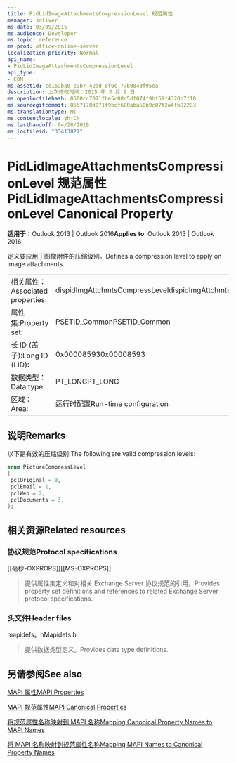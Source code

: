 ```yaml
---
title: PidLidImageAttachmentsCompressionLevel 规范属性
manager: soliver
ms.date: 03/09/2015
ms.audience: Developer
ms.topic: reference
ms.prod: office-online-server
localization_priority: Normal
api_name:
- PidLidImageAttachmentsCompressionLevel
api_type:
- COM
ms.assetid: cc169ba8-e9b7-42ad-8f0e-77b0843f95ea
description: 上次修改时间：2015 年 3 月 9 日
ms.openlocfilehash: 8600cc7071fbe5c08d5df074f9bf59f4320b7f18
ms.sourcegitcommit: 8657170d071f9bcf680aba50b9c07f2a4fb82283
ms.translationtype: MT
ms.contentlocale: zh-CN
ms.lasthandoff: 04/28/2019
ms.locfileid: "33413827"
---
```

# <a name="pidlidimageattachmentscompressionlevel-canonical-property"></a><span data-ttu-id="9f1f3-103">PidLidImageAttachmentsCompressionLevel 规范属性</span><span class="sxs-lookup"><span data-stu-id="9f1f3-103">PidLidImageAttachmentsCompressionLevel Canonical Property</span></span>

  
  
<span data-ttu-id="9f1f3-104">**适用于**：Outlook 2013 | Outlook 2016</span><span class="sxs-lookup"><span data-stu-id="9f1f3-104">**Applies to**: Outlook 2013 | Outlook 2016</span></span> 
  
<span data-ttu-id="9f1f3-105">定义要应用于图像附件的压缩级别。</span><span class="sxs-lookup"><span data-stu-id="9f1f3-105">Defines a compression level to apply on image attachments.</span></span>
  
|||
|:-----|:-----|
|<span data-ttu-id="9f1f3-106">相关属性：</span><span class="sxs-lookup"><span data-stu-id="9f1f3-106">Associated properties:</span></span>  <br/> |<span data-ttu-id="9f1f3-107">dispidImgAttchmtsCompressLevel</span><span class="sxs-lookup"><span data-stu-id="9f1f3-107">dispidImgAttchmtsCompressLevel</span></span>  <br/> |
|<span data-ttu-id="9f1f3-108">属性集:</span><span class="sxs-lookup"><span data-stu-id="9f1f3-108">Property set:</span></span>  <br/> |<span data-ttu-id="9f1f3-109">PSETID_Common</span><span class="sxs-lookup"><span data-stu-id="9f1f3-109">PSETID_Common</span></span>  <br/> |
|<span data-ttu-id="9f1f3-110">长 ID (盖子):</span><span class="sxs-lookup"><span data-stu-id="9f1f3-110">Long ID (LID):</span></span>  <br/> |<span data-ttu-id="9f1f3-111">0x00008593</span><span class="sxs-lookup"><span data-stu-id="9f1f3-111">0x00008593</span></span>  <br/> |
|<span data-ttu-id="9f1f3-112">数据类型：</span><span class="sxs-lookup"><span data-stu-id="9f1f3-112">Data type:</span></span>  <br/> |<span data-ttu-id="9f1f3-113">PT_LONG</span><span class="sxs-lookup"><span data-stu-id="9f1f3-113">PT_LONG</span></span>  <br/> |
|<span data-ttu-id="9f1f3-114">区域：</span><span class="sxs-lookup"><span data-stu-id="9f1f3-114">Area:</span></span>  <br/> |<span data-ttu-id="9f1f3-115">运行时配置</span><span class="sxs-lookup"><span data-stu-id="9f1f3-115">Run-time configuration</span></span>  <br/> |
   
## <a name="remarks"></a><span data-ttu-id="9f1f3-116">说明</span><span class="sxs-lookup"><span data-stu-id="9f1f3-116">Remarks</span></span>

<span data-ttu-id="9f1f3-117">以下是有效的压缩级别:</span><span class="sxs-lookup"><span data-stu-id="9f1f3-117">The following are valid compression levels:</span></span>
  
```cpp
enum PictureCompressLevel
{
 pclOriginal = 0,
 pclEmail = 1,
 pclWeb = 2,
 pclDocuments = 3,
};
```

## <a name="related-resources"></a><span data-ttu-id="9f1f3-118">相关资源</span><span class="sxs-lookup"><span data-stu-id="9f1f3-118">Related resources</span></span>

### <a name="protocol-specifications"></a><span data-ttu-id="9f1f3-119">协议规范</span><span class="sxs-lookup"><span data-stu-id="9f1f3-119">Protocol specifications</span></span>

<span data-ttu-id="9f1f3-120">[[毫秒-OXPROPS]]</span><span class="sxs-lookup"><span data-stu-id="9f1f3-120">[[MS-OXPROPS]]</span></span> 
  
> <span data-ttu-id="9f1f3-121">提供属性集定义和对相关 Exchange Server 协议规范的引用。</span><span class="sxs-lookup"><span data-stu-id="9f1f3-121">Provides property set definitions and references to related Exchange Server protocol specifications.</span></span>
    
### <a name="header-files"></a><span data-ttu-id="9f1f3-122">头文件</span><span class="sxs-lookup"><span data-stu-id="9f1f3-122">Header files</span></span>

<span data-ttu-id="9f1f3-123">mapidefs。h</span><span class="sxs-lookup"><span data-stu-id="9f1f3-123">Mapidefs.h</span></span>
  
> <span data-ttu-id="9f1f3-124">提供数据类型定义。</span><span class="sxs-lookup"><span data-stu-id="9f1f3-124">Provides data type definitions.</span></span>
    
## <a name="see-also"></a><span data-ttu-id="9f1f3-125">另请参阅</span><span class="sxs-lookup"><span data-stu-id="9f1f3-125">See also</span></span>



[<span data-ttu-id="9f1f3-126">MAPI 属性</span><span class="sxs-lookup"><span data-stu-id="9f1f3-126">MAPI Properties</span></span>](mapi-properties.md)
  
[<span data-ttu-id="9f1f3-127">MAPI 规范属性</span><span class="sxs-lookup"><span data-stu-id="9f1f3-127">MAPI Canonical Properties</span></span>](mapi-canonical-properties.md)
  
[<span data-ttu-id="9f1f3-128">将规范属性名称映射到 MAPI 名称</span><span class="sxs-lookup"><span data-stu-id="9f1f3-128">Mapping Canonical Property Names to MAPI Names</span></span>](mapping-canonical-property-names-to-mapi-names.md)
  
[<span data-ttu-id="9f1f3-129">将 MAPI 名称映射到规范属性名称</span><span class="sxs-lookup"><span data-stu-id="9f1f3-129">Mapping MAPI Names to Canonical Property Names</span></span>](mapping-mapi-names-to-canonical-property-names.md)

